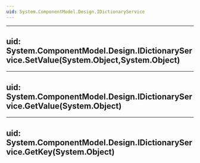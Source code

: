 ```yaml
---
uid: System.ComponentModel.Design.IDictionaryService
---
```


---
uid: System.ComponentModel.Design.IDictionaryService.SetValue(System.Object,System.Object)
---

---
uid: System.ComponentModel.Design.IDictionaryService.GetValue(System.Object)
---

---
uid: System.ComponentModel.Design.IDictionaryService.GetKey(System.Object)
---

